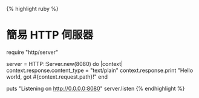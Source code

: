 {% highlight ruby %}
# 簡易 HTTP 伺服器
require "http/server"

server = HTTP::Server.new(8080) do |context|
  context.response.content_type = "text/plain"
  context.response.print "Hello world, got #{context.request.path}!"
end

puts "Listening on http://0.0.0.0:8080"
server.listen
{% endhighlight %}
